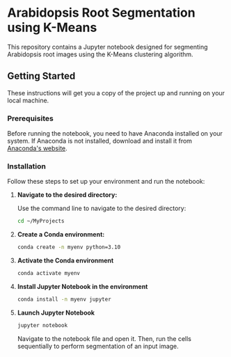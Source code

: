 # Arabidopsis Root Segmentation using K-Means

This repository contains a Jupyter notebook designed for segmenting Arabidopsis root images using the K-Means clustering algorithm.

## Getting Started

These instructions will get you a copy of the project up and running on your local machine.

### Prerequisites

Before running the notebook, you need to have Anaconda installed on your system. If Anaconda is not installed, download and install it from [Anaconda's website](https://www.anaconda.com/products/individual).

### Installation

Follow these steps to set up your environment and run the notebook:

1. **Navigate to the desired directory:**

   Use the command line to navigate to the desired directory:

   ```bash
   cd ~/MyProjects
   ```

2. **Create a Conda environment:**

   ```bash
   conda create -n myenv python=3.10
   ```
3. **Activate the Conda environment**

   ```bash
   conda activate myenv
   ```
4. **Install Jupyter Notebook in the environment**

   ```bash
   conda install -n myenv jupyter
   ```
5. **Launch Jupyter Notebook**

   ```bash
   jupyter notebook
   ```
   Navigate to the notebook file and open it. Then, run the cells sequentially to perform segmentation of an input image.
